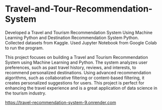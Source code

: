 # Travel-and-Tour-Recommendation-System

Developed a Travel and Tourism Recommendation System Using Machine Learning Python and Destination Recommendation System Python. Collected datasets from Kaggle. Used Jupyter Notebook from Google Colab to run the program.

This project focuses on building a Travel and Tourism Recommendation System using Machine Learning and Python. The system analyzes user preferences, such as past travel history, reviews, and interests, to recommend personalized destinations. Using advanced recommendation algorithms, such as collaborative filtering or content-based filtering, it creates personalized suggestions for users. This project is perfect for enhancing the travel experience and is a great application of data science in the tourism industry.

https://travel-recommendation-system-9.onrender.com
